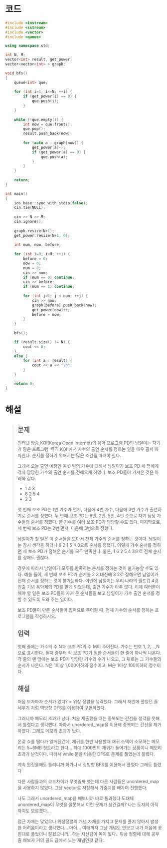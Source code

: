 # 코드

```c++
#include <iostream>
#include <sstream>
#include <vector>
#include <queue>

using namespace std;

int N, M;
vector<int> result, get_power;
vector<vector<int> > graph;

void bfs()
{
    queue<int> que;
    
    for (int i=1; i<=N; ++i) {
        if (get_power[i] == 0) {
            que.push(i);
        }
    }
    
    while (!que.empty()) {
        int now = que.front();
        que.pop();
        result.push_back(now);
        
        for (auto a : graph[now]) {
            get_power[a]--;
            if (get_power[a] == 0) {
                que.push(a);
            }
        }
    }
    
    return;
}

int main()
{
    ios_base::sync_with_stdio(false);
    cin.tie(NULL);
    
    cin >> N >> M;
    cin.ignore();
    
    graph.resize(N+1);
    get_power.resize(N+1, 0);
    
    int num, now, before;
    
    for (int i=0; i<M; ++i) {
        before = 0;
        now = 0;
        num = 0;
        cin >> num;
        if (num == 0) continue;
        cin >> before;
        if (num == 1) continue;
        
        for (int j=1; j < num; ++j) {
            cin >> now;
            graph[before].push_back(now);
            get_power[now]++;
            before = now;
        } 
    }
    
    bfs();

    if (result.size() != N) {
        cout << 0;
    }
    else {
        for (int a : result) {
            cout << a << "\n";
        }
    }

    return 0;
}

```



# 해설

> ## 문제
>
> 인터넷 방송 KOI(Korea Open Internet)의 음악 프로그램 PD인 남일이는 자기가 맡은 프로그램 '뮤직 KOI'에서 가수의 출연 순서를 정하는 일을 매우 골치 아파한다. 순서를 정하기 위해서는 많은 조건을 따져야 한다.
>
> 그래서 오늘 출연 예정인 여섯 팀의 가수에 대해서 남일이가 보조 PD 세 명에게 각자 담당한 가수의 출연 순서를 정해오게 하였다. 보조 PD들이 가져온 것은 아래와 같다.
>
> - 1 4 3
> - 6 2 5 4
> - 2 3
>
> 첫 번째 보조 PD는 1번 가수가 먼저, 다음에 4번 가수, 다음에 3번 가수가 출연하기로 순서를 정했다. 두 번째 보조 PD는 6번, 2번, 5번, 4번 순으로 자기 담당 가수들의 순서를 정했다. 한 가수를 여러 보조 PD가 담당할 수도 있다. 마지막으로, 세 번째 보조 PD는 2번 먼저, 다음에 3번으로 정했다.
>
> 남일이가 할 일은 이 순서들을 모아서 전체 가수의 순서를 정하는 것이다. 남일이는 잠시 생각을 하더니 6 2 1 5 4 3으로 순서를 정했다. 이렇게 가수 순서를 정하면 세 보조 PD가 정해온 순서를 모두 만족한다. 물론, 1 6 2 5 4 3으로 전체 순서를 정해도 괜찮다.
>
> 경우에 따라서 남일이가 모두를 만족하는 순서를 정하는 것이 불가능할 수도 있다. 예를 들어, 세 번째 보조 PD가 순서를 2 3 대신에 3 2로 정해오면 남일이가 전체 순서를 정하는 것이 불가능하다. 이번에 남일이는 우리 나라의 월드컵 4강 진출 기념 음악제의 PD를 맡게 되었는데, 출연 가수가 아주 많다. 이제 여러분이 해야 할 일은 보조 PD들이 가져 온 순서들을 보고 남일이가 가수 출연 순서를 정할 수 있도록 도와 주는 일이다.
>
> 보조 PD들이 만든 순서들이 입력으로 주어질 때, 전체 가수의 순서를 정하는 프로그램을 작성하시오.
>
> ## 입력
>
> 첫째 줄에는 가수의 수 N과 보조 PD의 수 M이 주어진다. 가수는 번호 1, 2,…,N 으로 표시한다. 둘째 줄부터 각 보조 PD가 정한 순서들이 한 줄에 하나씩 나온다. 각 줄의 맨 앞에는 보조 PD가 담당한 가수의 수가 나오고, 그 뒤로는 그 가수들의 순서가 나온다. N은 1이상 1,000이하의 정수이고, M은 1이상 100이하의 정수이다.
>
> ## 해설
>
> 처음 보자마자 순서가 있다? = 위상 정렬을 생각했다. 그래서 저번에 풀었던 줄 세우기 처럼 역방향 DFS를 이용하여 구현하였다.
>
> 그러니까 메모리 초과가 났다. 처음 제출했을 때는 중복되는 간선을 생각을 못해서 틀렸다고 생각했다. 따라서 unordered_map을 이용해 중복되는 간선을 제거하였다. 그래도 메모리 초과가 났다.
>
> 온갖 쇼를 떨다가 알게된건데, 재귀를 한번 사용할때 재귀 스택이 소모하는 메모리는 5~8MB 정도라고 한다... 최대 1000번의 재귀가 들어가는 상황이니 메모리 초과가 난것이다. 따라서 while 문을 이용한 DFS로 문제를 풀었는데 틀렸다.
>
> 계속 뭔짓을해도 틀리니까 화가나서 정방향 BFS를 이용해서 풀었다 그래도 틀렸다
>
> 다른 사람들과의 코드차이가 무엇일까 했는데 다른 사람들은 unordered_map을 사용하지 않았다. 그냥 vector로 저장해서 가중치를 빼가며 진행했다.
>
> 나도 그래서 unordered_map을 빼보니까 바로 통과했다 도대체 unordered_map이 무엇을 잘못해서 이런 문제가 생긴걸까? 나는 도저히 아직까지도 모르겠다...
>
> 접근 자체는 맞았으나 위상정렬의 개념 자체를 가지고 문제를 풀지 않아서 발생한 어려움이라고 생각했다... 아아... 여태까지 그냥 개념도 안보고 내가 처음에 꽂힌대로 풀었더니 잘됬으니까.. 하는 자신감이 독이 됬다.. 위상 정렬에 대해 공부좀 해보자 거의 골드 급에서 노는 개념인것 같다..
